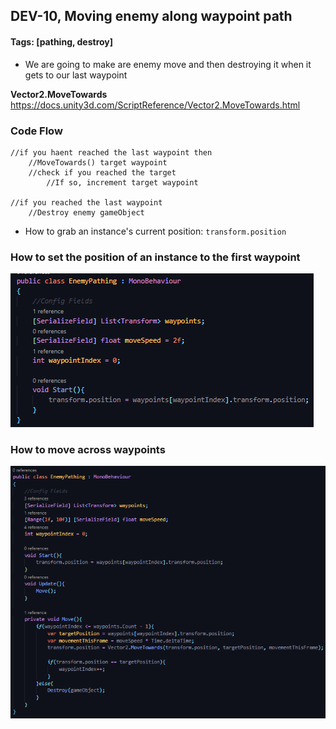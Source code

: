 ## DEV-10, Moving enemy along waypoint path
#### Tags: [pathing, destroy]
+ We are going to make are enemy move and then destroying it when it gets to our last waypoint

**Vector2.MoveTowards**
https://docs.unity3d.com/ScriptReference/Vector2.MoveTowards.html

### Code Flow
```
//if you haent reached the last waypoint then
    //MoveTowards() target waypoint
    //check if you reached the target
        //If so, increment target waypoint

//if you reached the last waypoint
    //Destroy enemy gameObject
```

+ How to grab an instance's current position:
    ```transform.position```

### How to set the position of an instance to the first waypoint
![](../images/DEV-10-A.png)

### How to move across waypoints
![](../images/DEV-10-B.png)
